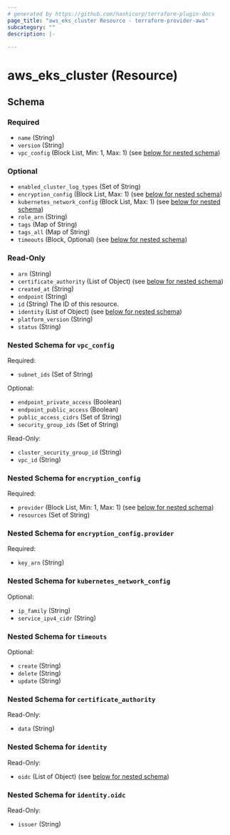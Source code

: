 ```yaml
---
# generated by https://github.com/hashicorp/terraform-plugin-docs
page_title: "aws_eks_cluster Resource - terraform-provider-aws"
subcategory: ""
description: |-
  
---
```


# aws_eks_cluster (Resource)





<!-- schema generated by tfplugindocs -->
## Schema

### Required

- `name` (String)
- `version` (String)
- `vpc_config` (Block List, Min: 1, Max: 1) (see [below for nested schema](#nestedblock--vpc_config))

### Optional

- `enabled_cluster_log_types` (Set of String)
- `encryption_config` (Block List, Max: 1) (see [below for nested schema](#nestedblock--encryption_config))
- `kubernetes_network_config` (Block List, Max: 1) (see [below for nested schema](#nestedblock--kubernetes_network_config))
- `role_arn` (String)
- `tags` (Map of String)
- `tags_all` (Map of String)
- `timeouts` (Block, Optional) (see [below for nested schema](#nestedblock--timeouts))

### Read-Only

- `arn` (String)
- `certificate_authority` (List of Object) (see [below for nested schema](#nestedatt--certificate_authority))
- `created_at` (String)
- `endpoint` (String)
- `id` (String) The ID of this resource.
- `identity` (List of Object) (see [below for nested schema](#nestedatt--identity))
- `platform_version` (String)
- `status` (String)

<a id="nestedblock--vpc_config"></a>
### Nested Schema for `vpc_config`

Required:

- `subnet_ids` (Set of String)

Optional:

- `endpoint_private_access` (Boolean)
- `endpoint_public_access` (Boolean)
- `public_access_cidrs` (Set of String)
- `security_group_ids` (Set of String)

Read-Only:

- `cluster_security_group_id` (String)
- `vpc_id` (String)


<a id="nestedblock--encryption_config"></a>
### Nested Schema for `encryption_config`

Required:

- `provider` (Block List, Min: 1, Max: 1) (see [below for nested schema](#nestedblock--encryption_config--provider))
- `resources` (Set of String)

<a id="nestedblock--encryption_config--provider"></a>
### Nested Schema for `encryption_config.provider`

Required:

- `key_arn` (String)



<a id="nestedblock--kubernetes_network_config"></a>
### Nested Schema for `kubernetes_network_config`

Optional:

- `ip_family` (String)
- `service_ipv4_cidr` (String)


<a id="nestedblock--timeouts"></a>
### Nested Schema for `timeouts`

Optional:

- `create` (String)
- `delete` (String)
- `update` (String)


<a id="nestedatt--certificate_authority"></a>
### Nested Schema for `certificate_authority`

Read-Only:

- `data` (String)


<a id="nestedatt--identity"></a>
### Nested Schema for `identity`

Read-Only:

- `oidc` (List of Object) (see [below for nested schema](#nestedobjatt--identity--oidc))

<a id="nestedobjatt--identity--oidc"></a>
### Nested Schema for `identity.oidc`

Read-Only:

- `issuer` (String)
